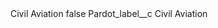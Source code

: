 <?xml version="1.0" encoding="UTF-8"?>
<CustomMetadata xmlns="http://soap.sforce.com/2006/04/metadata" xmlns:xsi="http://www.w3.org/2001/XMLSchema-instance" xmlns:xsd="http://www.w3.org/2001/XMLSchema">
    <label>Civil Aviation</label>
    <protected>false</protected>
    <values>
        <field>Pardot_label__c</field>
        <value xsi:type="xsd:string">Civil Aviation</value>
    </values>
</CustomMetadata>
